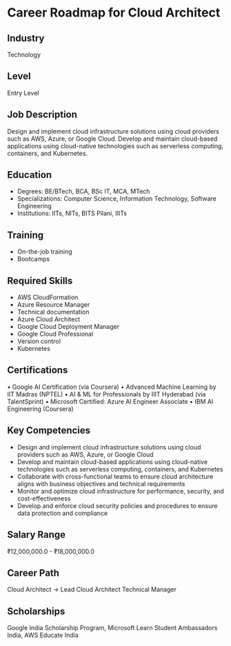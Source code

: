 # Career Roadmap for Cloud Architect

## Industry
Technology

## Level
Entry Level

## Job Description
Design and implement cloud infrastructure solutions using cloud providers such as AWS, Azure, or Google Cloud. Develop and maintain cloud-based applications using cloud-native technologies such as serverless computing, containers, and Kubernetes.

## Education
- Degrees: BE/BTech, BCA, BSc IT, MCA, MTech
- Specializations: Computer Science, Information Technology, Software Engineering
- Institutions: IITs, NITs, BITS Pilani, IIITs

## Training
- On-the-job training
- Bootcamps

## Required Skills
* AWS CloudFormation
* Azure Resource Manager
* Technical documentation
* Azure Cloud Architect
* Google Cloud Deployment Manager
* Google Cloud Professional
* Version control
* Kubernetes

## Certifications
• Google AI Certification (via Coursera)
• Advanced Machine Learning by IIT Madras (NPTEL)
• AI & ML for Professionals by IIIT Hyderabad (via TalentSprint)
• Microsoft Certified: Azure AI Engineer Associate
• IBM AI Engineering (Coursera)

## Key Competencies
* Design and implement cloud infrastructure solutions using cloud providers such as AWS, Azure, or Google Cloud
* Develop and maintain cloud-based applications using cloud-native technologies such as serverless computing, containers, and Kubernetes
* Collaborate with cross-functional teams to ensure cloud architecture aligns with business objectives and technical requirements
* Monitor and optimize cloud infrastructure for performance, security, and cost-effectiveness
* Develop and enforce cloud security policies and procedures to ensure data protection and compliance

## Salary Range
₹12,000,000.0 - ₹18,000,000.0

## Career Path
Cloud Architect -> Lead Cloud Architect Technical Manager

## Scholarships
Google India Scholarship Program, Microsoft Learn Student Ambassadors India, AWS Educate India

